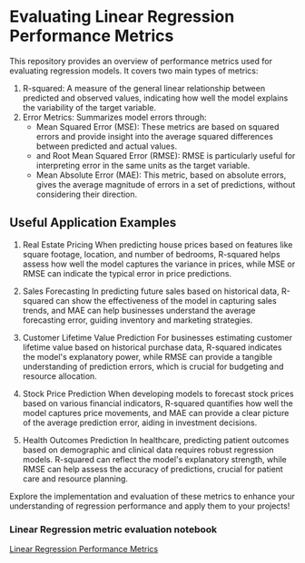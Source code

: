 # Evaluating Linear Regression Performance Metrics

This repository provides an overview of performance metrics used for evaluating regression models. It covers two main types of metrics:

1. R-squared: A measure of the general linear relationship between predicted and observed values, indicating how well the model explains the variability of the target variable.
2. Error Metrics: Summarizes model errors through:
   - Mean Squared Error (MSE): These metrics are based on squared errors and provide insight into the average squared differences between predicted and actual values.
   -  and Root Mean Squared Error (RMSE): RMSE is particularly useful for interpreting error in the same units as the target variable.
   -  Mean Absolute Error (MAE): This metric, based on absolute errors, gives the average magnitude of errors in a set of predictions, without considering their direction.

## Useful Application Examples
1. Real Estate Pricing
When predicting house prices based on features like square footage, location, and number of bedrooms, R-squared helps assess how well the model captures the variance in prices, while MSE or RMSE can indicate the typical error in price predictions.

2. Sales Forecasting
In predicting future sales based on historical data, R-squared can show the effectiveness of the model in capturing sales trends, and MAE can help businesses understand the average forecasting error, guiding inventory and marketing strategies.

3. Customer Lifetime Value Prediction
For businesses estimating customer lifetime value based on historical purchase data, R-squared indicates the model's explanatory power, while RMSE can provide a tangible understanding of prediction errors, which is crucial for budgeting and resource allocation.

4. Stock Price Prediction
When developing models to forecast stock prices based on various financial indicators, R-squared quantifies how well the model captures price movements, and MAE can provide a clear picture of the average prediction error, aiding in investment decisions.

5. Health Outcomes Prediction
In healthcare, predicting patient outcomes based on demographic and clinical data requires robust regression models. R-squared can reflect the model's explanatory strength, while RMSE can help assess the accuracy of predictions, crucial for patient care and resource planning.

Explore the implementation and evaluation of these metrics to enhance your understanding of regression performance and apply them to your projects!

### Linear Regression metric evaluation notebook
[Linear Regression Performance Metrics](#)
